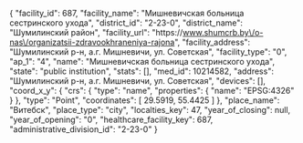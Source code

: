 {
    "facility_id": 687,
    "facility_name": "Мишневичская больница сестринского ухода",
    "district_id": "2-23-0",
    "district_name": "Шумилинский район",
    "facility_url": "https:\/\/www.shumcrb.by\/o-nas\/organizatsii-zdravookhraneniya-rajona",
    "facility_address": "Шумилинский р-н, а.г. Мишневичи, ул. Советская",
    "facility_type": "0",
    "ap_1": "4",
    "name": "Мишневичская больница сестринского ухода",
    "state": "public institution",
    "stats": [],
    "med_id": 10214582,
    "address": "Шумилинский р-н, а.г. Мишневичи, ул. Советская",
    "devices": [],
    "coord_x_y": {
        "crs": {
            "type": "name",
            "properties": {
                "name": "EPSG:4326"
            }
        },
        "type": "Point",
        "coordinates": [
            29.5919,
            55.4425
        ]
    },
    "place_name": "Витебск",
    "place_type": "city",
    "localties_key": 47,
    "year_of_closing": null,
    "year_of_opening": "0",
    "healthcare_facility_key": 687,
    "administrative_division_id": "2-23-0"
}